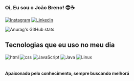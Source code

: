 ### Oi, Eu sou o João Breno! 😎☕

[![Instagram](https://img.shields.io/badge/Instagram-ff105F?style=for-the-badge&logo=instagram&logoColor=white)](https://www.instagram.com/jbreno.io?igsh=MTdzcDFzczVvYmdveA%3D%3D&utm_source=qr)
[![Linkedin](https://img.shields.io/badge/LinkedIn-0077B5?style=for-the-badge&logo=linkedin&logoColor=white)](www.linkedin.com/in/joão-breno)

![Anurag's GitHub stats](https://github-readme-stats.vercel.app/api?username=J-Breno&show_icons=true&theme=dracula)

## Tecnologias que eu uso no meu dia

<div style="display: inline_block">
    <img align="center" alt="html" src="https://img.shields.io/badge/HTML-ff0000?style=for-the-badge&logo=html5&logoColor=white">
    <img align="center" alt="css" src="https://img.shields.io/badge/CSS-0000ff?&style=for-the-badge&logo=css3&logoColor=white">
    <img align="center" alt="JavaScript" src="https://img.shields.io/badge/JavaScript-F7DF1E?style=for-the-badge&logo=javascript&logoColor=white">
    <img align="center" alt="Java" src="https://img.shields.io/badge/Java-ED8B00?style=for-the-badge&logo=openjdk&logoColor=white">
    <img align="center" alt="Linux" src="https://img.shields.io/badge/Linux-FCC624?style=for-the-badge&logo=linux&logoColor=black">
</div></br>

#### Apaixonado pelo conhecimento, sempre buscando melhorá

